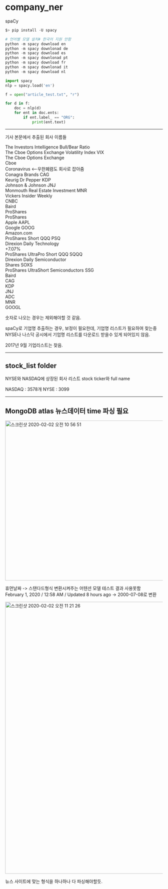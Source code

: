# company_ner



spaCy 

```python
$> pip install -U spacy

# 언어별 모델 설치# 한국어 지원 안함 
python -m spacy download en
python -m spacy downlonad de
python -m spacy download es
python -m spacy downlonad pt
python -m spacy download fr
python -m spacy downlonad it
python -m spacy download nl


```


```python
import spacy
nlp = spacy.load('en')

f = open("article_test.txt", "r")

for d in f:
    doc = nlp(d)
    for ent in doc.ents:
        if ent.label_ == "ORG":
            print(ent.text)
```
---
기사 본문에서 추출된 회사 이름들

The Investors Intelligence Bull/Bear Ratio  
The Cboe Options Exchange Volatility Index VIX  
The Cboe Options Exchange  
Cboe  
Coronavirus <--우한폐렴도 회사로 잡아줌  
Conagra Brands CAG  
Keurig Dr Pepper KDP  
Johnson & Johnson JNJ  
Monmouth Real Estate Investment MNR  
Vickers Insider Weekly  
CNBC  
Baird  
ProShares  
ProShares  
Apple AAPL  
Google GOOG  
Amazon.com  
ProShares Short QQQ PSQ  
Direxion Daily Technology  
+7.07%  
ProShares UltraPro Short QQQ SQQQ  
Direxion Daily Semiconductor  
Shares SOXS  
ProShares UltraShort Semiconductors SSG  
Baird  
CAG  
KDP  
JNJ  
ADC  
MNR  
GOOGL  
  
숫자로 나오는 경우는 제외해야할 것 같음.  

spaCy로 기업명 추출하는 경우, 보정이 필요한데, 기업명 리스트가 필요하여 찾는중
NYSE나 나스닥 공시에서 기업명 리스트를 다운로드 받을수 있게 되어있지 않음.

2017년 9월 기업리스트는 찾음.

---

## stock_list folder
NYSE와 NASDAQ에 상장된 회사 리스트
stock ticker와 full name


NASDAQ : 3578개
NYSE   : 3099

---
## MongoDB atlas 뉴스데이터 time 파싱 필요

<img width="512" alt="스크린샷 2020-02-02 오전 10 56 51" src="https://user-images.githubusercontent.com/10937193/73601796-245cb100-45ab-11ea-8831-0120c1951039.png">

휴먼날짜 -> 스탠다드형식 변환시켜주는 어텐션 모델 테스트 결과 사용못함  
February 1, 2020 /  12:58 AM / Updated 8 hours ago -> 2000-07-08로 변환

<img width="870" alt="스크린샷 2020-02-02 오전 11 21 26" src="https://user-images.githubusercontent.com/10937193/73601967-53285680-45ae-11ea-96c4-70ebde8f6061.png">


뉴스 사이트에 맞는 형식을 하나하나 다 파싱해야할듯.
